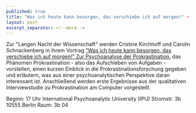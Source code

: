 ```yaml
---
published: true
title: "Was ich heute kann besorgen, das verschiebe ich auf morgen!" - Vortrag zur "Langen Nacht der Wissenschaft"
layout: post
excerpt_separator: <!--more-->
---
```


Zur "Langen Nacht der Wissenschaft" werden Cristine Kirchhoff und Carolin Schnackenberg in ihrem Vortrag
["Was ich heute kann besorgen, das verschiebe ich auf morgen!" Zur Psychoanalyse der Prokrastination.](http://www.langenachtderwissenschaften.de/startseite.html?rs=120&goto=rs_120&history_state=3&typ=push) das Phänomen Prokrastination - also das Aufschieben von Aufgaben - vorstellen, einen kurzen Einblick in die Prokrastinationsforschung gegeben und erläutern, was aus einer psychoanalytischen Perspektive daran interessant ist. Anschließend werden erste Ergebnisse aus der qualitativen Interviewstudie zu Prokrastination am Computer vorgestellt.

Beginn: 17 Uhr
International Psychoanalytic University (IPU)
Stromstr. 3b 
10555 Berlin 
Raum: 3b 04
<!--more-->
